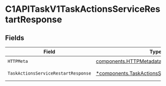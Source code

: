 # C1APITaskV1TaskActionsServiceRestartResponse


## Fields

| Field                                                                                                         | Type                                                                                                          | Required                                                                                                      | Description                                                                                                   |
| ------------------------------------------------------------------------------------------------------------- | ------------------------------------------------------------------------------------------------------------- | ------------------------------------------------------------------------------------------------------------- | ------------------------------------------------------------------------------------------------------------- |
| `HTTPMeta`                                                                                                    | [components.HTTPMetadata](../../models/components/httpmetadata.md)                                            | :heavy_check_mark:                                                                                            | N/A                                                                                                           |
| `TaskActionsServiceRestartResponse`                                                                           | [*components.TaskActionsServiceRestartResponse](../../models/components/taskactionsservicerestartresponse.md) | :heavy_minus_sign:                                                                                            | Successful response                                                                                           |